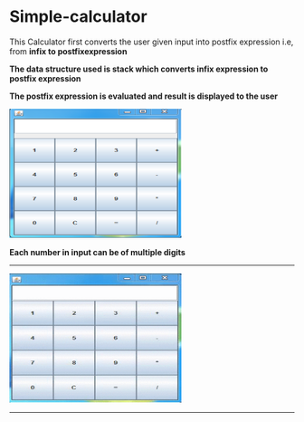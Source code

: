 # Simple-calculator
<html>
<body>
<p>This Calculator first converts the user given input into postfix expression i.e, from <strong>infix<strong> to <strong>postfix<strong>expression</p>
<p>The data structure used is stack which converts infix expression to postfix expression</p>
<p>The postfix expression is evaluated and result is displayed to the user</p>
<p></p>
<img src="img1.PNG" alt="view" style="width:304px;height:228px;">
<p>Each number in input can be of multiple digits</p>
<hr>
<img src="calculator.gif" alt="view" style="width:304px;height:228px;">
<hr>
</body>
</html>

